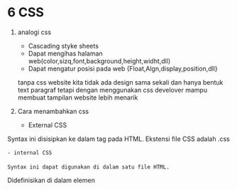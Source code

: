 # 6 CSS

 1. analogi css

    - Cascading styke sheets
    - Dapat mengihas halaman web(color,sizq,font,background,height,widht,dll)
    - Dapat mengatur posisi pada web {Float,Algn,display,position,dll}

    tanpa css website kita tidak ada design sama sekali dan hanya bentuk text paragraf tetapi dengan menggunakan css develover mampu membuat tampilan website lebih menarik

2. Cara menambahkan css 
    - External CSS 

        <link rel=”stylesheet” href=”main.css”>
Syntax ini disisipkan ke dalam tag <head> pada HTML.
Ekstensi file CSS adalah .css 

    - internal CSS

    Syntax ini dapat digunakan di dalam satu file HTML.
Didefinisikan di dalam elemen <style>, di dalam bagian <head> atau di dalam bagian <body>. 


    - inline CSS

    Syntax ini dapat digunakan untuk elemen tunggal pada HTML.
    Di prioritaskan untuk menerapkan style yang unik.

 3. CSS Selector

    - iD(#)

    Setiap elemen hanya dapat memiliki satu tag id
    
    Dalam satu halaman tidak boleh ada dua penamaan id yang berbeda

    - Class(.)

    Tag class dengan nama yang sama dapat dipakai berulang-ulang pada satu halaman.


    Satu elemen boleh memiliki lebih dari satu Class yang berbeda-beda.



# TAKS
    pada taks ini kami membuat tampilan web dengan menggunakan css Berikut link tugas yang saya buat

[Praktikum](https://github.com/pardi123/VUE_M-SUPARDI/tree/main/6_CSS/praktikum)  


    dan hasil dari praktikum tersebut

1. file1.html

  ![file1.html](https://github.com/pardi123/VUE_M-SUPARDI/blob/main/6_CSS/screenshots/file1.JPG) 

2. file2.html

  ![file2.html](https://github.com/pardi123/VUE_M-SUPARDI/blob/main/6_CSS/screenshots/file2.JPG) 






